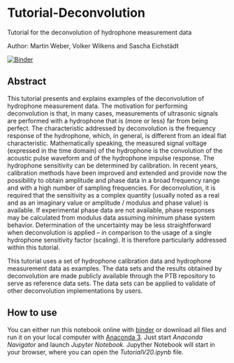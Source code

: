 # Tutorial-Deconvolution
Tutorial for the deconvolution of hydrophone measurement data

Author: Martin Weber, Volker Wilkens and Sascha Eichstädt

[![Binder](https://mybinder.org/badge_logo.svg)](https://mybinder.org/v2/gh/Ma-Weber/Tutorial-Deconvolution.git/master?filepath=TutorialFinal.ipynb)

## Abstract

This tutorial presents and explains examples of the deconvolution of hydrophone measurement data. The motivation for performing deconvolution is that, in many cases, measurements of ultrasonic signals are performed with a hydrophone that is (more or less) far from being perfect. The characteristic addressed by deconvolution is the frequency response of the hydrophone, which, in general, is different from an ideal flat characteristic. Mathematically speaking, the measured signal voltage (expressed in the time domain) of the hydrophone is the convolution of the acoustic pulse waveform and of the hydrophone impulse response. The hydrophone sensitivity can be determined by calibration. In recent years, calibration methods have been improved and extended and provide now the possibility to obtain amplitude and phase data in a broad frequency range and with a high number of sampling frequencies. For deconvolution, it is required that the sensitivity as a complex quantity (usually noted as a real and as an imaginary value or amplitude / modulus and phase value) is available. If experimental phase data are not available, phase responses may be calculated from modulus data assuming minimum phase system behavior. Determination of the uncertainty may be less straightforward when deconvolution is applied – in comparison to the usage of a single hydrophone sensitivity factor (scaling). It is therefore particularly addressed within this tutorial.

This tutorial uses a set of hydrophone calibration data and hydrophone measurement data as examples. The data sets and the results obtained by deconvolution are made publicly available through the PTB repository to serve as reference data sets. The data sets can be applied to validate of other deconvolution implementations by users.

## How to use

You can either run this notebook online with [binder](https://mybinder.org/v2/gh/Ma-Weber/Tutorial-Deconvolution.git/master?filepath=TutorialFinal.ipynb) or download all files and run it on your local computer with [Anaconda 3](https://www.anaconda.com/). Just start *Anaconda Navigator* and launch *Jupyter Notebook*. Jupyther Notebook will start in your browser, where you can open the *TutorialV20.ipynb* file. 
